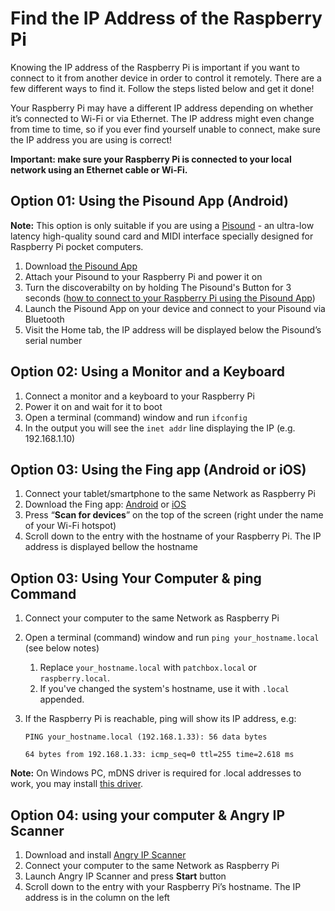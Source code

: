 # Find the IP Address of the Raspberry Pi

Knowing the IP address of the Raspberry Pi is important if you want to connect to it from another device in order to control it remotely. There are a few different ways to find it. Follow the steps listed below and get it done!

Your Raspberry Pi may have a different IP address depending on whether it’s connected to Wi-Fi or via Ethernet. The IP address might even change from time to time, so if you ever find yourself unable to connect, make sure the IP address you are using is correct!

**Important: make sure your Raspberry Pi is connected to your local network using an Ethernet cable or Wi-Fi.**

## Option 01: Using the Pisound App (Android)

**Note:** This option is only suitable if you are using a <a href="https://blokas.io/pisound/" target="_blank">Pisound</a> - an ultra-low latency high-quality sound card and MIDI interface specially designed for Raspberry Pi pocket computers. 

1. Download <a href="https://play.google.com/store/apps/details?id=com.blokas.pisoundctl" target="_blank">the Pisound App</a> 
2. Attach your Pisound to your Raspberry Pi and power it on 
3. Turn the discoverabilty on by holding The Pisound's Button for 3 seconds (<a href="https://blokas.io/pisound/docs/Pisound-App/#connecting-to-the-raspberry-pi" target="_blank">how to connect to your Raspberry Pi using the Pisound App</a>)
4. Launch the Pisound App on your device and connect to your Pisound via Bluetooth
5. Visit the Home tab, the IP address will be displayed below the Pisound’s serial number

## Option 02: Using a Monitor and a Keyboard

1. Connect a monitor and a keyboard to your Raspberry Pi
2. Power it on and wait for it to boot
3. Open a terminal (command) window and run `ifconfig`
4. In the output you will see the `inet addr` line displaying the IP (e.g. 192.168.1.10)

## Option 03: Using the Fing app (Android or iOS)

1. Connect your tablet/smartphone to the same Network as Raspberry Pi
2. Download the Fing app: <a href="https://play.google.com/store/apps/details?id=com.overlook.android.fing" target="_blank">Android</a> or <a href="https://itunes.apple.com/gb/app/fing-network-scanner/id430921107?mt=8" target="_blank">iOS</a>
3. Press “**Scan for devices**” on the top of the screen (right under the name of your Wi-Fi hotspot)
4. Scroll down to the entry with the hostname of your Raspberry Pi. The IP address is displayed bellow the hostname

## Option 03: Using Your Computer & ping Command

1. Connect your computer to the same Network as Raspberry Pi
2. Open a terminal (command) window and run  `ping your_hostname.local` (see below notes)
    1. Replace `your_hostname.local` with `patchbox.local` or `raspberry.local`.
    1. If you've changed the system's hostname, use it with `.local` appended.
3. If the Raspberry Pi is reachable, ping will show its IP address, e.g:

    `PING your_hostname.local (192.168.1.33): 56 data bytes`

    `64 bytes from 192.168.1.33: icmp_seq=0 ttl=255 time=2.618 ms`

**Note:** On Windows PC, mDNS driver is required for .local addresses to work, you may install <a href="https://support.apple.com/kb/DL999?locale=en_US" target="_blank">this driver</a>.

## Option 04: using your computer & Angry IP Scanner

1. Download and install <a href="http://angryip.org/" target="_blank">Angry IP Scanner</a> 
2. Connect your computer to the same Network as Raspberry Pi
3. Launch Angry IP Scanner and press **Start** button
4. Scroll down to the entry with your Raspberry Pi’s hostname. The IP address is in the column on the left

